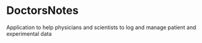 # DoctorsNotes
Application to help physicians and scientists to log and manage patient and experimental data
